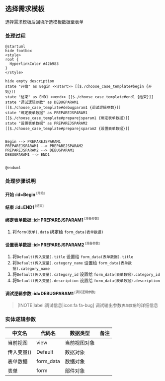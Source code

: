 ## 选择需求模板 <!-- {docsify-ignore-all} -->

   选择需求模板后回填所选模板数据至表单

### 处理过程

```plantuml
@startuml
hide footbox
<style>
root {
  HyperlinkColor #42b983
}
</style>

hide empty description
state "开始" as Begin <<start>> [[$./choose_case_template#begin {开始}]]
state "结束" as END1 <<end>> [[$./choose_case_template#end1 {结束}]]
state "调试逻辑参数" as DEBUGPARAM1  [[$./choose_case_template#debugparam1 {调试逻辑参数}]]
state "绑定表单数据" as PREPAREJSPARAM1  [[$./choose_case_template#preparejsparam1 {绑定表单数据}]]
state "设置表单数据" as PREPAREJSPARAM2  [[$./choose_case_template#preparejsparam2 {设置表单数据}]]


Begin --> PREPAREJSPARAM1
PREPAREJSPARAM1 --> PREPAREJSPARAM2
PREPAREJSPARAM2 --> DEBUGPARAM1
DEBUGPARAM1 --> END1


@enduml
```


### 处理步骤说明

#### 开始 :id=Begin<sup class="footnote-symbol"> <font color=gray size=1>[开始]</font></sup>




#### 结束 :id=END1<sup class="footnote-symbol"> <font color=gray size=1>[结束]</font></sup>




#### 绑定表单数据 :id=PREPAREJSPARAM1<sup class="footnote-symbol"> <font color=gray size=1>[准备参数]</font></sup>



1. 将`form(表单).data` 绑定给  `form_data(表单数据)`

#### 设置表单数据 :id=PREPAREJSPARAM2<sup class="footnote-symbol"> <font color=gray size=1>[准备参数]</font></sup>



1. 将`Default(传入变量).title` 设置给  `form_data(表单数据).title`
2. 将`Default(传入变量).category_name` 设置给  `form_data(表单数据).category_name`
3. 将`Default(传入变量).category_id` 设置给  `form_data(表单数据).category_id`
4. 将`Default(传入变量).description` 设置给  `form_data(表单数据).description`

#### 调试逻辑参数 :id=DEBUGPARAM1<sup class="footnote-symbol"> <font color=gray size=1>[调试逻辑参数]</font></sup>



> [!NOTE|label:调试信息|icon:fa fa-bug]
> 调试输出参数`表单数据`的详细信息



### 实体逻辑参数

|    中文名   |    代码名    |  数据类型      |备注 |
| --------| --------| --------  | --------   |
|当前视图|view|当前视图对象||
|传入变量(<i class="fa fa-check"/></i>)|Default|数据对象||
|表单数据|form_data|数据对象||
|表单|form|部件对象||
